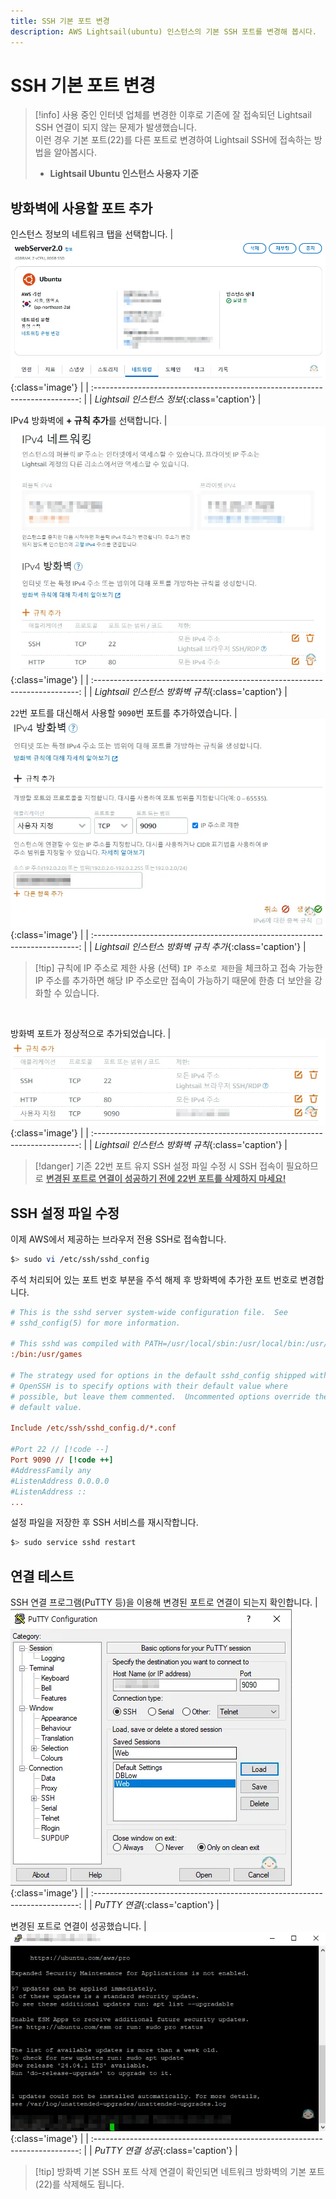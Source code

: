 ```yaml
---
title: SSH 기본 포트 변경
description: AWS Lightsail(ubuntu) 인스턴스의 기본 SSH 포트를 변경해 봅시다.
---
```


# SSH 기본 포트 변경

> [!info]
> 사용 중인 인터넷 업체를 변경한 이후로 기존에 잘 접속되던 Lightsail SSH 연결이 되지 않는 문제가 발생했습니다.\
> 이런 경우 기본 포트(22)를 다른 포트로 변경하여 Lightsail SSH에 접속하는 방법을 알아봅시다.
>
> - **Lightsail Ubuntu 인스턴스 사용자 기준**

## 방화벽에 사용할 포트 추가

인스턴스 정보의 네트워크 탭을 선택합니다.
| ![Lightsail 인스턴스 정보](./images/port_01.webp){:class='image'} |
| :--------------------------------------------------------------------------: |
| _Lightsail 인스턴스 정보_{:class='caption'} |

IPv4 방화벽에 **+ 규칙 추가**를 선택합니다.
| ![Lightsail 인스턴스 방화벽 규칙](./images/port_02.webp){:class='image'} |
| :--------------------------------------------------------------------------: |
| _Lightsail 인스턴스 방화벽 규칙_{:class='caption'} |

`22`번 포트를 대신해서 사용할 `9090`번 포트를 추가하였습니다.
| ![Lightsail 인스턴스 방화벽 규칙 추가](./images/port_03.webp){:class='image'} |
| :--------------------------------------------------------------------------: |
| _Lightsail 인스턴스 방화벽 규칙 추가_{:class='caption'} |

> [!tip] 규칙에 IP 주소로 제한 사용 (선택)
> `IP 주소로 제한`을 체크하고 접속 가능한 IP 주소를 추가하면 해당 IP 주소로만 접속이 가능하기 때문에 한층 더 보안을 강화할 수 있습니다.

<br />

방화벽 포트가 정상적으로 추가되었습니다.
| ![Lightsail 인스턴스 방화벽 규칙](./images/port_04.webp){:class='image'} |
| :--------------------------------------------------------------------------: |
| _Lightsail 인스턴스 방화벽 규칙_{:class='caption'} |

> [!danger] 기존 22번 포트 유지
> SSH 설정 파일 수정 시 SSH 접속이 필요하므로 <u>**변경된 포트로 연결이 성공하기 전에 22번 포트를 삭제하지 마세요!**</u>

## SSH 설정 파일 수정

이제 AWS에서 제공하는 브라우저 전용 SSH로 접속합니다.

```sh
$> sudo vi /etc/ssh/sshd_config
```

주석 처리되어 있는 포트 번호 부분을 주석 해제 후 방화벽에 추가한 포트 번호로 변경합니다.

```ini
# This is the sshd server system-wide configuration file.  See
# sshd_config(5) for more information.

# This sshd was compiled with PATH=/usr/local/sbin:/usr/local/bin:/usr/sbin:/usr/bin:/sbin
:/bin:/usr/games

# The strategy used for options in the default sshd_config shipped with
# OpenSSH is to specify options with their default value where
# possible, but leave them commented.  Uncommented options override the
# default value.

Include /etc/ssh/sshd_config.d/*.conf

#Port 22 // [!code --]
Port 9090 // [!code ++]
#AddressFamily any
#ListenAddress 0.0.0.0
#ListenAddress ::
...
```

설정 파일을 저장한 후 SSH 서비스를 재시작합니다.

```sh
$> sudo service sshd restart
```

## 연결 테스트

SSH 연결 프로그램(PuTTY 등)을 이용해 변경된 포트로 연결이 되는지 확인합니다.
| ![PuTTY 연결](./images/port_05.webp){:class='image'} |
| :--------------------------------------------------------------------------: |
| _PuTTY 연결_{:class='caption'} |

변경된 포트로 연결이 성공했습니다.
| ![PuTTY 연결 성공](./images/port_06.webp){:class='image'} |
| :--------------------------------------------------------------------------: |
| _PuTTY 연결 성공_{:class='caption'} |

> [!tip] 방화벽 기본 SSH 포트 삭제
> 연결이 확인되면 네트워크 방화벽의 기본 포트(22)를 삭제해도 됩니다.
